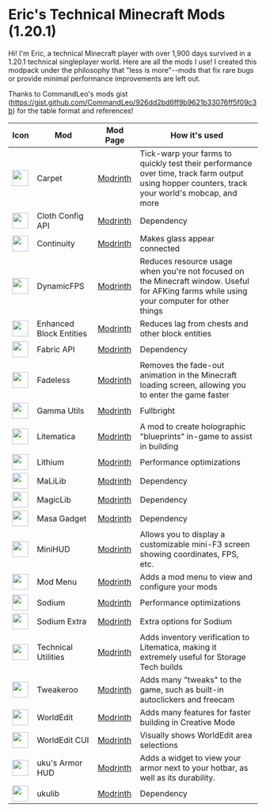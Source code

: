 # Eric's Technical Minecraft Mods (1.20.1)

Hi! I'm Eric, a technical Minecraft player with over 1,900 days survived in a 1.20.1 technical singleplayer world. Here are all the mods I use! I created this modpack under the philosophy that "less is more"--mods that fix rare bugs or provide minimal performance improvements are left out.

Thanks to CommandLeo's mods gist (https://gist.github.com/CommandLeo/926dd2bd6ff9b9621b33076ff5f09c3b) for the table format and references!


|Icon|Mod|Mod Page|How it's used
|---|---|---|---
|<img src='https://cdn.modrinth.com/data/TQTTVgYE/3ad650635d067b6bfa09403cf5e70e0947a05c07_96.webp' height=32 width=32>|Carpet|[Modrinth](https://modrinth.com/mod/carpet)|Tick-warp your farms to quickly test their performance over time, track farm output using hopper counters, track your world's mobcap, and more
|<img src='https://cdn.modrinth.com/data/9s6osm5g/ed8a2316cbb6f4fc5f510e8e13a59a85cbbbff4d_96.webp' height=32 width=32>|Cloth Config API|[Modrinth](https://modrinth.com/mod/cloth-config)|Dependency
|<img src='https://cdn.modrinth.com/data/1IjD5062/icon.png' height=32 width=32>|Continuity|[Modrinth](https://modrinth.com/mod/continuity)|Makes glass appear connected
|<img src='https://cdn.modrinth.com/data/LQ3K71Q1/5056368d0d87c1a9f3efead0cb48ab39a4ea87bf_96.webp' height=32 width=32>|DynamicFPS|[Modrinth](https://modrinth.com/mod/dynamic-fps)|Reduces resource usage when you're not focused on the Minecraft window. Useful for AFKing farms while using your computer for other things
|<img src='https://cdn.modrinth.com/data/OVuFYfre/7313d540ef9514d8680acd5b3feb6a5a079f20fe_96.webp' height=32 width=32>|Enhanced Block Entities|[Modrinth](https://modrinth.com/mod/ebe)|Reduces lag from chests and other block entities
|<img src='https://cdn.modrinth.com/data/P7dR8mSH/icon.png' height=32 width=32>|Fabric API|[Modrinth](https://modrinth.com/mod/fabric-api)|Dependency
|<img src='https://cdn.modrinth.com/data/ncKjyGm3/77ee9d7d642cdc6cea00795c42e7b231d50716d9_96.webp' height=32 width=32>|Fadeless|[Modrinth](https://modrinth.com/mod/fadeless)|Removes the fade-out animation in the Minecraft loading screen, allowing you to enter the game faster
|<img src='https://cdn.modrinth.com/data/wdLuzzEP/b6014c210bbedacf610f7d2dba55149dae9677c8.png' height=32 width=32>|Gamma Utils|[Modrinth](https://modrinth.com/mod/gamma-utils)|Fullbright
|<img src='https://cdn.modrinth.com/data/bEpr0Arc/25b5529d7a3b030ac136a6ce879d8ed2a1aa4a8d.png' height=32 width=32>|Litematica|[Modrinth](https://modrinth.com/mod/litematica)|A mod to create holographic "blueprints" in-game to assist in building
|<img src='https://cdn.modrinth.com/data/gvQqBUqZ/bcc8686c13af0143adf4285d741256af824f70b7_96.webp' height=32 width=32>|Lithium|[Modrinth](https://modrinth.com/mod/lithium)|Performance optimizations
|<img src='https://cdn.modrinth.com/data/GcWjdA9I/a530ae55df5e0c405f5cf1b3e4fd6163a398bdc3.png' height=32 width=32>|MaLiLib|[Modrinth](https://modrinth.com/mod/malilib)|Dependency
|<img src='https://cdn.modrinth.com/data/mv1zH6ln/cbafb0fb9d0bc54c243151866eed9d28230f3152_96.webp' height=32 width=32>|MagicLib|[Modrinth](https://modrinth.com/mod/magiclib)|Dependency
|<img src='https://cdn.modrinth.com/data/SFO4Ca80/9db05c04dafa0b5553201231e18f73d476d194f6_96.webp' height=32 width=32>|Masa Gadget|[Modrinth](https://modrinth.com/mod/masa-gadget)|Dependency
|<img src='https://cdn.modrinth.com/data/UMxybHE8/4adf057a251f694983af139a06839e33bcd7a419.png' height=32 width=32>|MiniHUD|[Modrinth](https://modrinth.com/mod/minihud)|Allows you to display a customizable mini-F3 screen showing coordinates, FPS, etc.
|<img src='https://cdn.modrinth.com/data/mOgUt4GM/1b6bcdef5a3d92572f517122650716be7ec6458b.webp' height=32 width=32>|Mod Menu|[Modrinth](https://modrinth.com/mod/modmenu)|Adds a mod menu to view and configure your mods
|<img src='https://cdn.modrinth.com/data/AANobbMI/295862f4724dc3f78df3447ad6072b2dcd3ef0c9_96.webp' height=32 width=32>|Sodium|[Modrinth](https://modrinth.com/mod/sodium)|Performance optimizations
|<img src='https://cdn.modrinth.com/data/PtjYWJkn/0df4fb22a11e1dcb5e83cb0aadd275b571aca7a9_96.webp' height=32 width=32>|Sodium Extra|[Modrinth](https://modrinth.com/mod/sodium-extra)|Extra options for Sodium
|<img src='https://cdn.modrinth.com/data/hNoAJSm7/285fc69f9208b8fd73340730497bc3f92ae542bd_96.webp' height=32 width=32>|Technical Utilities|[Modrinth](https://modrinth.com/mod/techutils)|Adds inventory verification to Litematica, making it extremely useful for Storage Tech builds
|<img src='https://cdn.modrinth.com/data/t5wuYk45/35af76cfb1d3074c5e8575d5f7385bb6c083c9d6.png' height=32 width=32>|Tweakeroo|[Modrinth](https://modrinth.com/mod/tweakeroo)|Adds many "tweaks" to the game, such as built-in autoclickers and freecam
|<img src='https://cdn.modrinth.com/data/1u6JkXh5/30698991048ced77e60c4e8284007d3782f2e6a3_96.webp' height=32 width=32>|WorldEdit|[Modrinth](https://modrinth.com/mod/worldedit)|Adds many features for faster building in Creative Mode
|<img src='https://cdn.modrinth.com/data/NSLJJooQ/ed6eaf24fa5a8d1ed4431f57c27fe5cde9f348f2_96.webp' height=32 width=32>|WorldEdit CUI|[Modrinth](https://modrinth.com/mod/worldedit-cui)|Visually shows WorldEdit area selections
|<img src='https://cdn.modrinth.com/data/wF189hn9/a790ea8edc940ba6fd6bb92f298a19e438904e4a.png' height=32 width=32>|uku's Armor HUD|[Modrinth](https://modrinth.com/mod/ukus-armor-hud)|Adds a widget to view your armor next to your hotbar, as well as its durability.
|<img src='https://cdn.modrinth.com/data/Y8uFrUil/3306adc6d3ba21b11bb14f06f00c21cd5f47e506.webp' height=32 width=32>|ukulib|[Modrinth](https://modrinth.com/mod/ukulib)|Dependency